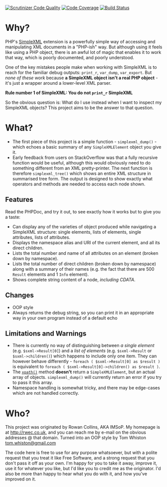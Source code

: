 [![Scrutinizer Code Quality](https://scrutinizer-ci.com/g/twhiston/simplexml_debug/badges/quality-score.png?b=master)](https://scrutinizer-ci.com/g/twhiston/simplexml_debug/?branch=master)
[![Code Coverage](https://scrutinizer-ci.com/g/twhiston/simplexml_debug/badges/coverage.png?b=master)](https://scrutinizer-ci.com/g/twhiston/simplexml_debug/?branch=master)
[![Build Status](https://scrutinizer-ci.com/g/twhiston/simplexml_debug/badges/build.png?b=master)](https://scrutinizer-ci.com/g/twhiston/simplexml_debug/build-status/master)

Why?
====

PHP's [SimpleXML](http://php.net/simplexml) extension is a powerfully simple way of accessing and manipulating XML documents in a "PHP-ish" way. But although using it feels like using a PHP object, there is an awful lot of magic that enables it to work that way, which is poorly documented, and poorly understood.

One of the key mistakes people make when working with SimpleXML is to reach for the familiar debug outputs: `print_r`, `var_dump`, `var_export`. But *none of these work* because **a SimpleXML object isn't a real PHP object** - it's just a wrapper around a lower-level XML parser. 

**Rule number 1 of SimpleXML: You do not `print_r` SimpleXML**

So the obvious question is: What do I use instead when I want to inspect my SimpleXML objects? This project aims to be the answer to that question.

What?
=====

* The first piece of this project is a simple function - `simplexml_dump()` - which echoes a basic summary of any `SimpleXMLElement` object you give it.
* Early feedback from users on StackOverflow was that a fully recursive function would be useful, although this would obviously need to do something different from an XML pretty-printer. The next function is therefore `simplexml_tree()`  which shows an entire XML structure in summarised tree form. The output is designed to show exactly what operators and methods are needed to access each node shown.

Features
--------

Read the PHPDoc, and try it out, to see exactly how it works but to give you a taste:

* Can display any of the varieties of object produced while navigating a SimpleXML structure: single elements, lists of elements, single attributes, lists of attributes.
* Displays the namespace alias and URI of the current element, and all its direct children.
* Lists the total number and name of all attributes on an element (broken down by namespace).
* Lists the total number of direct children (broken down by namespace) along with a summary of their names (e.g. the fact that there are 500 `Result` elements and 1 `Info` element).
* Shows complete string content of a node, *including CDATA*.

Changes
-------

* OOP style
* Always returns the debug string, so you can print it in an appropriate way in your own program instead of a default echo


Limitations and Warnings
------------------------

* There is currently no way of distinguishing between *a single element* (e.g. `$sxml->Result[0]`) and a *list of elements* (e.g. `$sxml->Result` or `$sxml->children()`) which happens to include only one item. They can however behave differently - `foreach ( $sxml->Result[0] as $result )` is equivalent to `foreach ( $sxml->Result[0]->children() as $result )`.
* The [`xpath()`](http://php.net/manual/en/simplexmlelement.xpath.php) method **doesn't** return a `SimpleXMLElement`, but an actual array of objects. `simplexml_dump()` will currently return an error if you try to pass it this array.
* Namespace handling is somewhat tricky, and there may be edge-cases which are not handled correctly.

Who?
====

This project was originated by Rowan Collins, AKA IMSoP. My homepage is at <http://rwec.co.uk>, and you can reach me by e-mail on the obvious addresses @ that domain.
Turned into an OOP style by Tom Whiston <tom.whiston@gmail.com>

The code here is free to use for any purpose whatsoever, but with a polite request that you treat it like Free Software, and a strong request that you don't pass it off as your own. I'm happy for you to take it away, improve it, use it for whatever you like, but I'd like you to credit me as the originator. I'd also be more than happy to hear what you do with it, and how you've improved on it.
